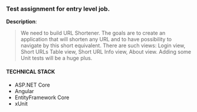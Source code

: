 ### Test assignment for entry level job.
__Description__: 
> We need to build URL Shortener. The goals are to create an application that will shorten
any URL and to have possibility to navigate by this short equivalent.
There are such views: Login view, Short URLs Table view, Short URL Info view, About
view. Adding some Unit tests will be a huge plus.

#### TECHNICAL STACK
- ASP.NET Core
- Angular
- EntityFramework Core
- xUnit
